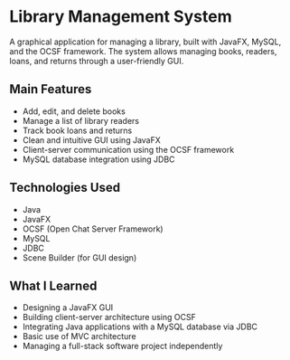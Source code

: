 # Library Management System

A graphical application for managing a library, built with JavaFX, MySQL, and the OCSF framework. The system allows managing books, readers, loans, and returns through a user-friendly GUI.

## Main Features
- Add, edit, and delete books
- Manage a list of library readers
- Track book loans and returns
- Clean and intuitive GUI using JavaFX
- Client-server communication using the OCSF framework
- MySQL database integration using JDBC

## Technologies Used
- Java
- JavaFX
- OCSF (Open Chat Server Framework)
- MySQL
- JDBC
- Scene Builder (for GUI design)

## What I Learned
- Designing a JavaFX GUI
- Building client-server architecture using OCSF
- Integrating Java applications with a MySQL database via JDBC
- Basic use of MVC architecture
- Managing a full-stack software project independently

